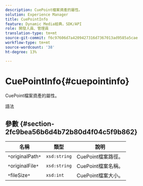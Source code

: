 ```yaml
---
description: CuePoint檔案資產的屬性。
solution: Experience Manager
title: CuePointInfo
feature: Dynamic Media經典，SDK/API
role: 開發人員、管理員
translation-type: tm+mt
source-git-commit: f6c97606d7a4209427316d7367013ad9585a5cae
workflow-type: tm+mt
source-wordcount: '38'
ht-degree: 13%

---
```



# CuePointInfo{#cuepointinfo}

CuePoint檔案資產的屬性。

語法

## 參數 {#section-2fc9bea56b6d4b72b80d4f04c5f9b862}

| 名稱 | 類型 | 說明 |
|---|---|---|
| `*`originalPath`*` | `xsd:string` | CuePoint檔案路徑。 |
| `*`originalFile`*` | `xsd:string` | CuePoint檔案名稱。 |
| `*`fileSize`*` | `xsd:int` | CuePoint檔案大小。 |


